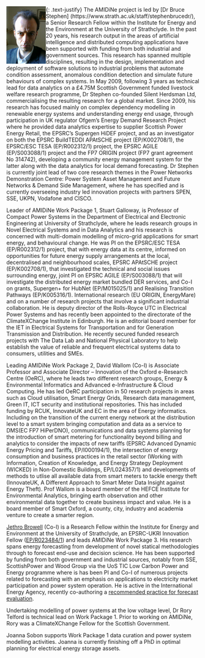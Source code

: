 <img align="left" src="assets/images/bs_bio_300.jpg" width="103px" height="150px">
{: .text-justify}
The AMIDiNe project is led by [Dr Bruce Stephen] (https://www.strath.ac.uk/staff/stephenbrucedr/), a Senior Research Fellow within the Institute for Energy and the Environment at the University of Strathclyde.  In the past 20 years, his research output in the areas of artificial intelligence and distributed computing applications have been supported with funding from both industrial and government sources. This research has spanned multiple disciplines, resulting in the design, implementation and deployment of software solutions to industrial problems that automate condition assessment, anomalous condition detection and simulate future behaviours of complex systems. In May 2009, following 3 years as technical lead for data analytics on a £4.75M Scottish Government funded livestock welfare research programme, Dr Stephen co-founded Silent Herdsman Ltd, commercialising the resulting research for a global market. Since 2009, his research has focused mainly on complex dependency modelling in renewable energy systems and understanding energy end usage, through participation in UK regulator Ofgem’s Energy Demand Research Project where he provided data analytics expertise to supplier Scottish Power Energy Retail, the EPSRC’s Supergen HiDEF project, and as an investigator on both the EPSRC BuildTEDDI APAtSCHE project (EP/K002708/1), the EPSRC/ESC TESA (EP/R002312/1) project, the EPSRC AGILE (EP/S003088/1) project and the FP7 ORIGIN project (FP7 grant agreement No 314742), developing a community energy management system for the latter along with the data analytics for local demand forecasting. Dr Stephen is currently joint lead of two core research themes in the Power Networks Demonstration Centre: Power System Asset Management and Future Networks & Demand Side Management, where he has specified and is currently overseeing industry led innovation projects with partners SPEN, SSE, UKPN, Vodafone and CISCO. 

Leader of AMIDiNe Work Package 1, Stuart Galloway, is Professor of Compact Power Systems in the Department of Electrical and Electronic Engineering at University of Strathclyde, where he leads research groups in Novel Electrical Systems and in Data Analytics and his research is concerned with multi-domain modelling of micro-grid applications for smart energy, and behavioural change. He was PI on the EPSRC/ESC TESA (EP/R002312/1) project, that with energy data at its centre, informed on opportunities for future energy supply arrangements at the local, decentralised and neighbourhood scales, EPSRC APAtSCHE project (EP/K002708/1), that investigated the technical and social issues surrounding energy, joint PI on EPSRC AGILE (EP/S003088/1) that will investigate the distributed energy market bundled DER services,  and Co-I on grants, Supergen+ for HubNet (EP/M015025/1) and Realising Transition Pathways (EP/K005316/1). International research (EU ORIGIN, EnergyMare) and on a number of research projects that involve a significant industrial collaboration. He is deputy director of the Rolls-Royce UTC in Electrical Power Systems and has recently been appointed to the directorate of the ClimateXChange Institute in Edinburgh.  He is an editorial board member for the IET in Electrical Systems for Transportation and for Generation Transmission and Distribution. He recently secured funded research projects with The Data Lab and National Physical Laboratory to help establish the value of reliable and frequent electrical systems data to consumers, utilities and SMEs.

Leading AMIDiNe Work Package 2, David Wallom (Co-I) is Associate Professor and Associate Director – Innovation of the Oxford e-Research Centre (OeRC), where he leads two different research groups, Energy & Environmental Informatics and Advanced e-Infrastructure & Cloud Computing. He has led OeRC participation in 50 research projects in areas such as Cloud utilisation, Smart Energy Grids, Research data management, Green IT, ICT security and institutional repositories. This has included funding by RCUK, InnovateUK and EC in the area of Energy informatics. Including on the transition of the current energy network at the distribution level to a smart system bringing computation and data as a service to DMS(EC FP7 HiPerDNO), communications and data systems planning for the introduction of smart metering for functionality beyond billing and analytics to consider the impacts of new tariffs (EPSRC Advanced Dynamic Energy Pricing and Tariffs, EP/I000194/1), the intersection of energy consumption and business practices in the retail sector (Working with Information, Creation of Knowledge, and Energy Strategy Deployment (WICKED) in Non-Domestic Buildings, EP/L024357/1) and developments of methods to utlise all available data from smart meters to tackle energy theft (InnovateUK, A Different Approach to Smart Meter Data Insight against Energy Theft). Prof Wallom is a board member of the HEFCE Institute for Environmental Analytics, bringing earth observation and other environmental data together to create business impact and value. He is a board member of Smart Oxford, a county, city, industry and academia venture to create a smarter region.

[Jethro Browell](http://www.jethrobrowell.com/) (Co-I) is a Research Fellow within the Institute for Energy and Environment at the University of Strathclyde, an EPSRC-UKRI Innovation Fellow ([EP/R023484/1](https://gow.epsrc.ukri.org/NGBOViewGrant.aspx?GrantRef=EP/R023484/1)) and leads AMIDiNe Work Package 3. His research spans energy forecasting from development of novel statical methodologies through to forecast end-use and decision science. He has been supported by funding from both government and industrial sources, notably from SSE, ScottishPower and Wood Group via the UoS TIC Low Carbon Power and Energy programme where is has been PI and Co-I of numerous projects related to forecasting with an emphasis on applications to electricity market participation and power system operation. He is active in the International Energy Agency, recently co-authoring a [recommended practice for forecast evaluation](http://www.ieawindforecasting.dk/Publications/RecommendedPractice).

Undertaking modelling of power systems at the low voltage level, Dr Rory Telford is technical lead on Work Package 1. Prior to working on AMIDiNe, Rory was a ClimateXChange Fellow for the Scottish Government.

Joanna Sobon supports Work Package 1 data curation and power system modelling activities. Joanna is currently finishing off a PhD in optimal planning for electrical energy storage assets.
